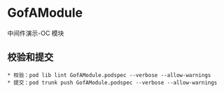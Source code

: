 # GofAModule
中间件演示-OC 模块

## 校验和提交
    * 校验：pod lib lint GofAModule.podspec --verbose --allow-warnings
    * 提交：pod trunk push GofAModule.podspec --verbose --allow-warnings
